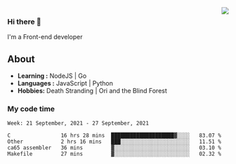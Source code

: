 <img align='right' src="https://github-readme-stats.vercel.app/api?username=strugglebak&show_icons=true">

### Hi there 👋

I'm a Front-end developer

## About

-  **Learning :** NodeJS | Go
-  **Languages :** JavaScript | Python
-  **Hobbies:** Death Stranding | Ori and the Blind Forest

### My code time

<!--START_SECTION:waka-->
```text
Week: 21 September, 2021 - 27 September, 2021

C                16 hrs 28 mins  ████████████████████▓░░░░   83.07 % 
Other            2 hrs 16 mins   ███░░░░░░░░░░░░░░░░░░░░░░   11.51 % 
ca65 assembler   36 mins         ▓░░░░░░░░░░░░░░░░░░░░░░░░   03.10 % 
Makefile         27 mins         ▓░░░░░░░░░░░░░░░░░░░░░░░░   02.32 % 
```
<!--END_SECTION:waka-->
